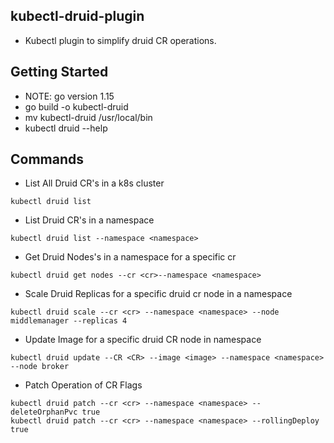 ## kubectl-druid-plugin
- Kubectl plugin to simplify druid CR operations.

## Getting Started
- NOTE: go version 1.15
- go build -o kubectl-druid
- mv kubectl-druid /usr/local/bin
- kubectl druid --help

## Commands

- List All Druid CR's in a k8s cluster
```
kubectl druid list
```

- List Druid CR's in a namespace
```
kubectl druid list --namespace <namespace>
```

- Get Druid Nodes's in a namespace for a specific cr
```
kubectl druid get nodes --cr <cr>--namespace <namespace>
```

- Scale Druid Replicas for a specific druid cr node in a namespace
```
kubectl druid scale --cr <cr> --namespace <namespace> --node middlemanager --replicas 4
```

- Update Image for a specific druid CR node in namespace
```
kubectl druid update --CR <CR> --image <image> --namespace <namespace> --node broker
```

- Patch Operation of CR Flags
```
kubectl druid patch --cr <cr> --namespace <namespace> --deleteOrphanPvc true
kubectl druid patch --cr <cr> --namespace <namespace> --rollingDeploy true
```
